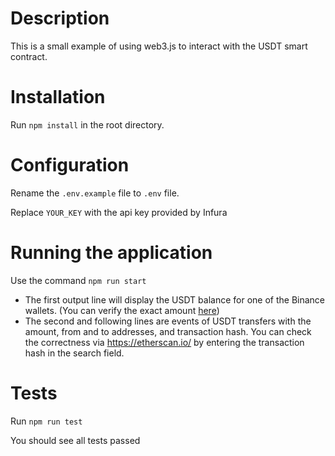 # Description

This is a small example of using web3.js to interact with the USDT smart contract.

# Installation

Run `npm install` in the root directory.

# Configuration

Rename the `.env.example` file to `.env` file.

Replace `YOUR_KEY` with the api key provided by Infura

# Running the application

Use the command `npm run start`

* The first output line will display the USDT balance for one of the Binance wallets. (You can verify the exact amount [here](https://etherscan.io/token/0xdac17f958d2ee523a2206206994597c13d831ec7#balances))
* The second and following lines are events of USDT transfers with the amount, from and to addresses, and transaction hash. You can check the correctness via https://etherscan.io/ by entering the transaction hash in the search field.

# Tests

Run `npm run test`

You should see all tests passed